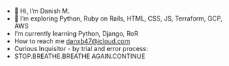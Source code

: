 - 👋 Hi, I’m Danish M.
- 👀 I’m exploring Python, Ruby on Rails, HTML, CSS, JS, Terraform, GCP, AWS
- I’m currently learning Python, Django, RoR
- How to reach me danxb47@icloud.com
- Curious Inquisitor - by trial and error process: 
- STOP.BREATHE.BREATHE AGAIN.CONTINUE


<!---
mrscraps13/mrscraps13 is a ✨ special ✨ repository because its `README.md` (this file) appears on your GitHub profile.
You can click the Preview link to take a look at your changes.
--->
